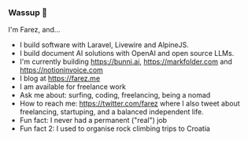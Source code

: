 ### Wassup 👋

I'm Farez, and...

- I build software with Laravel, Livewire and AlpineJS.
- I build document AI solutions with OpenAI and open source LLMs.
- I'm currently building https://bunni.ai, https://markfolder.com and https://notioninvoice.com
- I blog at https://farez.me
- I am available for freelance work
- Ask me about: surfing, coding, freelancing, being a nomad
- How to reach me: https://twitter.com/farez where I also tweet about freelancing, startuping, and a balanced independent life.
- Fun fact: I never had a permanent ("real") job
- Fun fact 2: I used to organise rock climbing trips to Croatia

<!--
**farez/farez** is a ✨ _special_ ✨ repository because its `README.md` (this file) appears on your GitHub profile.

Here are some ideas to get you started:

- 🔭 I’m currently working on ...
- 🌱 I’m currently learning ...
- 👯 I’m looking to collaborate on ...
- 🤔 I’m looking for help with ...
- 💬 Ask me about ...
- 📫 How to reach me: ...
- 😄 Pronouns: ...
- ⚡ Fun fact: ...
-->
